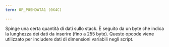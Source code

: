 ```yaml
---
term: OP_PUSHDATA1 (0X4C)

---
```

Spinge una certa quantità di dati sullo stack. È seguito da un byte che indica la lunghezza dei dati da inserire (fino a 255 byte). Questo opcode viene utilizzato per includere dati di dimensioni variabili negli script.